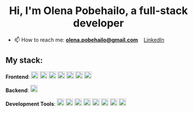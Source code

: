 <h1 align="center"> Hi, I'm Olena Pobehailo, a full-stack developer</h1>

- 📫 How to reach me:  **olena.pobehailo@gmail.com** &nbsp;&nbsp; <a href="https://www.linkedin.com/in/olena-pobehailo/">LinkedIn</a>  

## My stack:

**Frontend**: 
<img src="https://img.shields.io/badge/html5-%23E34F26.svg?style=for-the-badge&logo=html5&logoColor=white" height="20" /> <img src="https://img.shields.io/badge/CSS3-1572B6?style=for-the-badge&logo=css3&logoColor=white" height="20" /> <img src="https://img.shields.io/badge/SASS-hotpink.svg?style=for-the-badge&logo=SASS&logoColor=white" height="20" /> <img src="https://img.shields.io/badge/javascript-%23323330.svg?style=for-the-badge&logo=javascript&logoColor=%23F7DF1E" height="20" /> <img src="https://img.shields.io/badge/react-%2320232a.svg?style=for-the-badge&logo=react&logoColor=%2361DAFB" height="20" /> <img src="https://img.shields.io/badge/redux-%23593d88.svg?style=for-the-badge&logo=redux&logoColor=white" height="20" /> <img src="https://img.shields.io/badge/typescript-%23007ACC.svg?style=for-the-badge&logo=typescript&logoColor=white" height="20" />

**Backend**: 
<img src="https://img.shields.io/badge/node.js-6DA55F?style=for-the-badge&logo=node.js&logoColor=white" height="20" />

**Development Tools**: 
<img src="https://img.shields.io/badge/Visual%20Studio%20Code-0078d7.svg?style=for-the-badge&logo=visual-studio-code&logoColor=white" height="20" /> <img src="https://img.shields.io/badge/Figma-%23F24E1E.svg?style=for-the-badge&logo=figma&logoColor=white" height="20" /> <img src="https://img.shields.io/badge/GitHub-%23121011.svg?style=for-the-badge&logo=github&logoColor=white" height="20" /> <img src="https://img.shields.io/badge/Git-%23F05033.svg?style=for-the-badge&logo=git&logoColor=white" height="20" /> <img src="https://img.shields.io/badge/Vercel-%23000000.svg?style=for-the-badge&logo=vercel&logoColor=white" height="20" /> <img src="https://img.shields.io/badge/Postman-FF6C37?style=for-the-badge&logo=postman&logoColor=white" height="20" /> <img src="https://img.shields.io/badge/Trello-%23026AA7.svg?style=for-the-badge&logo=Trello&logoColor=white" height="20" /> <img src="https://img.shields.io/badge/render-%233f3f3f.svg?style=for-the-badge&logoColor=white" height="20" />


<!--
**OlenaPobehailo/OlenaPobehailo** is a ✨ _special_ ✨ repository because its `README.md` (this file) appears on your GitHub profile.

Here are some ideas to get you started:

- 🔭 I’m currently working on ...
- 🌱 I’m currently learning ...
- 👯 I’m looking to collaborate on ...
- 🤔 I’m looking for help with ...
- 💬 Ask me about ...
- 😄 Pronouns: ...
- ⚡ Fun fact: ...
-->
